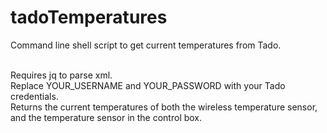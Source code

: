tadoTemperatures
================

Command line shell script to get current temperatures from Tado.<br/><br/>

Requires jq to parse xml.<br/>
Replace YOUR_USERNAME and YOUR_PASSWORD with your Tado credentials.<br/>
Returns the current temperatures of both the wireless temperature sensor, and the temperature sensor in the control box. <br/>

